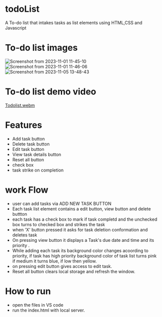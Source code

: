 # todoList
A To-do list that intakes tasks as list elements using HTML,CSS and Javascript

# To-do list images
![Screenshot from 2023-11-01 11-45-10](https://github.com/P00-JA/todo-list/assets/148937443/80fcfb20-174d-40c7-a620-aa3f98dbf416)
![Screenshot from 2023-11-01 11-46-06](https://github.com/P00-JA/todo-list/assets/148937443/9863c029-ccc3-4147-988b-fd4259625877)
![Screenshot from 2023-11-05 13-48-43](https://github.com/P00-JA/todo-list/assets/148937443/49bfb2d8-8b93-4f95-9c5a-7770dbc7240b)


# To-do list demo video
[Todolist.webm](https://github.com/P00-JA/todo-list/assets/148937443/0f2821cc-5b74-46a4-88e4-8fe4c69c2dd4)



# Features
 - Add task button
 - Delete task button
 - Edit task button
 - View task details button
 - Reset all button
 - check box
 - task strike on completion
# work Flow
 - user can add tasks via ADD NEW TASK BUTTON
 - Each task list element contains a edit button, view button and delete buttton
 - each task has a check box to mark if task completd and the unchecked box turns to checked box and strikes the task
 - when 'X' button pressed it asks for task deletion conformation and deletes task
 - On pressing view button it displays a Task's due date and time and its priority .
 - While adding each task its background color changes acoording to priority, if task has high priority background color of task list turns pink if medium it turns blue, if low then yellow.
 - on pressing edit button gives access to edit task.
 - Reset all button clears local storage and refresh the window.
# How to run
- open the files in VS code
- run the index.html with local server.
